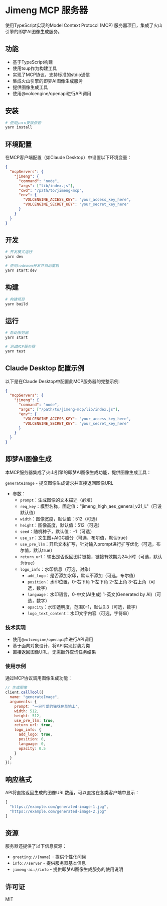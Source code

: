 # Jimeng MCP 服务器

使用TypeScript实现的Model Context Protocol (MCP) 服务器项目，集成了火山引擎的即梦AI图像生成服务。

## 功能

- 基于TypeScript构建
- 使用tsup作为构建工具
- 实现了MCP协议，支持标准的stdio通信
- 集成火山引擎的即梦AI图像生成服务
- 提供图像生成工具
- 使用@volcengine/openapi进行API调用

## 安装

```bash
# 使用yarn安装依赖
yarn install
```

## 环境配置

在MCP客户端配置（如Claude Desktop）中设置以下环境变量：

```json
{
  "mcpServers": {
    "jimeng": {
      "command": "node",
      "args": ["lib/index.js"],
      "cwd": "/path/to/jimeng-mcp",
      "env": {
        "VOLCENGINE_ACCESS_KEY": "your_access_key_here",
        "VOLCENGINE_SECRET_KEY": "your_secret_key_here"
      }
    }
  }
}
```

## 开发

```bash
# 开发模式运行
yarn dev

# 使用nodemon开发并自动重启
yarn start:dev
```

## 构建

```bash
# 构建项目
yarn build
```

## 运行

```bash
# 启动服务器
yarn start

# 测试MCP服务器
yarn test
```

## Claude Desktop 配置示例

以下是在Claude Desktop中配置此MCP服务器的完整示例:

```json
{
  "mcpServers": {
    "jimeng": {
      "command": "node",
      "args": ["/path/to/jimeng-mcp/lib/index.js"],
      "env": {
        "VOLCENGINE_ACCESS_KEY": "your_access_key_here",
        "VOLCENGINE_SECRET_KEY": "your_secret_key_here"
      }
    }
  }
}
```

## 即梦AI图像生成

本MCP服务器集成了火山引擎的即梦AI图像生成功能，提供图像生成工具：

`generateImage` - 提交图像生成请求并直接返回图像URL
- 参数：
  - `prompt`：生成图像的文本描述（必填）
  - `req_key`：模型名称，固定值："jimeng_high_aes_general_v21_L"（已设默认值）
  - `width`：图像宽度，默认值：512（可选）
  - `height`：图像高度，默认值：512（可选）
  - `seed`：随机种子，默认值：-1（可选）
  - `use_sr`：文生图+AIGC超分（可选，布尔值，默认true）
  - `use_pre_llm`：开启文本扩写，针对输入prompt进行扩写优化（可选，布尔值，默认true）
  - `return_url`：输出是否返回图片链接，链接有效期为24小时（可选，默认为true）
  - `logo_info`：水印信息（可选，对象）
    - `add_logo`：是否添加水印，默认不添加（可选，布尔值）
    - `position`：水印位置，0-右下角 1-左下角 2-左上角 3-右上角（可选，数字）
    - `language`：水印语言，0-中文(AI生成) 1-英文(Generated by AI)（可选，数字）
    - `opacity`：水印透明度，范围0-1，默认0.3（可选，数字）
    - `logo_text_content`：水印文字内容（可选，字符串）

### 技术实现

- 使用`@volcengine/openapi`库进行API调用
- 基于面向对象设计，将API实现封装为类
- 直接返回图像URL，无需额外查询任务结果

### 使用示例

通过MCP协议调用图像生成功能：

```javascript
// 生成图像
client.callTool({
  name: "generateImage",
  arguments: {
    prompt: "一只可爱的猫咪在草地上",
    width: 512,
    height: 512,
    use_pre_llm: true,
    return_url: true,
    logo_info: {
      add_logo: true,
      position: 0,
      language: 0,
      opacity: 0.5
    }
  }
});
```

## 响应格式

API将直接返回生成的图像URL数组，可以直接在各类客户端中显示：

```javascript
[
  "https://example.com/generated-image-1.jpg",
  "https://example.com/generated-image-2.jpg"
]
```

## 资源

服务器还提供了以下信息资源：

- `greeting://{name}` - 提供个性化问候
- `info://server` - 提供服务器基本信息
- `jimeng-ai://info` - 提供即梦AI图像生成服务的使用说明

## 许可证

MIT 